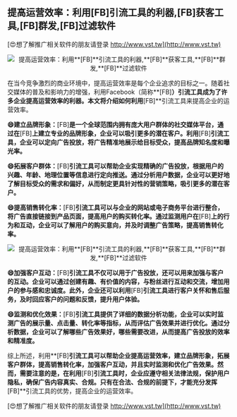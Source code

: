 ## **提高运营效率：利用**[FB]**引流工具的利器,**[FB]**获客工具,**[FB]**群发,**[FB]**过滤软件**

[😍想了解推广相关软件的朋友请登录 http://www.vst.tw](http://www.vst.tw)

 <center><img src="https://vst.tw/MP4/tuiguang/png/1.png" alt="提高运营效率：利用**[FB]**引流工具的利器,**[FB]**获客工具,**[FB]**群发,**[FB]**过滤软件"></center>

在当今竞争激烈的商业环境中，提高运营效率是每个企业追求的目标之一。随着社交媒体的普及和影响力的增强，利用Facebook（简称**[FB]**）引流工具成为了许多企业提高运营效率的利器。本文将介绍如何利用**[FB]**引流工具来提高企业的运营效率。

**😄建立品牌形象：**[FB]**是一个全球范围内拥有庞大用户群体的社交媒体平台，通过在**[FB]**上建立专业的品牌形象，企业可以吸引更多的潜在客户。利用**[FB]**引流工具，企业可以定向广告投放，将广告精准地展示给目标受众，提高品牌知名度和曝光率。**

**😄拓展客户群体：**[FB]**引流工具可以帮助企业实现精确的广告投放，根据用户的兴趣、年龄、地理位置等信息进行定向推送。通过分析用户数据，企业可以更好地了解目标受众的需求和偏好，从而制定更具针对性的营销策略，吸引更多的潜在客户。**

**😄提高销售转化率：**[FB]**引流工具可以与企业的网站或电子商务平台进行整合，将广告直接链接到产品页面，提高用户的购买转化率。通过监测用户在**[FB]**上的行为和互动，企业可以了解用户的购买意向，并及时调整广告策略，提高销售转化率。**

 <center><img src="https://vst.tw/MP4/tuiguang/png/8.png" alt="提高运营效率：利用**[FB]**引流工具的利器,**[FB]**获客工具,**[FB]**群发,**[FB]**过滤软件"></center>

**😄加强客户互动：**[FB]**引流工具不仅可以用于广告投放，还可以用来加强与客户的互动。企业可以通过创建有趣、有价值的内容，与粉丝进行互动和交流，增加用户的参与感和忠诚度。此外，企业还可以利用**[FB]**引流工具进行客户关怀和售后服务，及时回应客户的问题和反馈，提升用户体验。**

**😄监测和优化效果：**[FB]**引流工具提供了详细的数据分析功能，企业可以实时监测广告的展示量、点击量、转化率等指标，从而评估广告效果并进行优化。通过分析数据，企业可以了解哪些广告效果好，哪些需要改进，从而提高广告投放的效率和精准度。**

综上所述，利用**[FB]**引流工具可以帮助企业提高运营效率，建立品牌形象，拓展客户群体，提高销售转化率，加强客户互动，并且实时监测和优化广告效果。然而，需要注意的是，在利用**[FB]**引流工具时，企业应遵守相关法律法规，保护用户隐私，确保广告内容真实、合规。只有在合法、合规的前提下，才能充分发挥**[FB]**引流工具的优势，提高企业的运营效率。

[😍想了解推广相关软件的朋友请登录 http://www.vst.tw](http://www.vst.tw)



